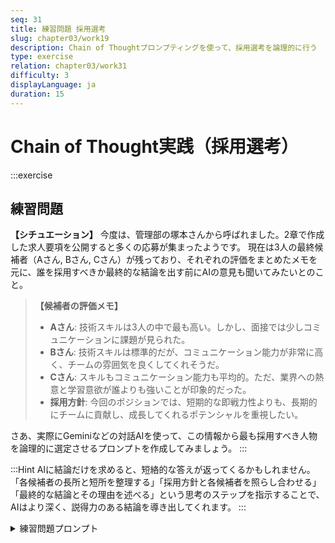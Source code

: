 ```yaml
---
seq: 31
title: 練習問題 採用選考
slug: chapter03/work19
description: Chain of Thoughtプロンプティングを使って、採用選考を論理的に行う
type: exercise
relation: chapter03/work31
difficulty: 3
displayLanguage: ja
duration: 15
---
```


# Chain of Thought実践（採用選考）

:::exercise
## 練習問題

**【シチュエーション】**
今度は、管理部の塚本さんから呼ばれました。2章で作成した求人要項を公開すると多くの応募が集まったようです。
現在は3人の最終候補者（Aさん, Bさん, Cさん）が残っており、それぞれの評価をまとめたメモを元に、誰を採用すべきか最終的な結論を出す前にAIの意見も聞いてみたいとのこと。

> **【候補者の評価メモ】**
> - **Aさん**: 技術スキルは3人の中で最も高い。しかし、面接では少しコミュニケーションに課題が見られた。
> - **Bさん**: 技術スキルは標準的だが、コミュニケーション能力が非常に高く、チームの雰囲気を良くしてくれそうだ。
> - **Cさん**: スキルもコミュニケーション能力も平均的。ただ、業界への熱意と学習意欲が誰よりも強いことが印象的だった。
> - **採用方針**: 今回のポジションでは、短期的な即戦力性よりも、長期的にチームに貢献し、成長してくれるポテンシャルを重視したい。

さあ、実際にGeminiなどの対話AIを使って、この情報から最も採用すべき人物を論理的に選定させるプロンプトを作成してみましょう。
:::

:::Hint
AIに結論だけを求めると、短絡的な答えが返ってくるかもしれません。「各候補者の長所と短所を整理する」「採用方針と各候補者を照らし合わせる」「最終的な結論とその理由を述べる」という思考のステップを指示することで、AIはより深く、説得力のある結論を導き出してくれます。
:::

<details>
<summary>練習問題プロンプト</summary>

```markdown
あなたは、経験豊富な採用マネージャーです。
以下の3人の最終候補者の情報と、当社の採用方針を元に、誰を最も採用すべきか、あなたの推薦を報告してください。

# 候補者の評価メモ
- Aさん: 技術スキルは3人の中で最も高い。しかし、面接では少しコミュニケーションに課題が見られた。
- Bさん: 技術スキルは標準的だが、コミュニケーション能力が非常に高く、チームの雰囲気を良くしてくれそうだ。
- Cさん: スキルもコミュニケーション能力も平均的。ただ、業界への熱意と学習意欲が誰よりも強いことが印象的だった。

# 採用方針
今回のポジションでは、短期的な即戦力性よりも、長期的にチームに貢献し、成長してくれるポテンシャルを重視したい。

# 指示
以下のステップで、論理的に考察してください。
1.  まず、各候補者の長所と短所を整理します。
2.  次に、当社の採用方針と各候補者の特性を照らし合わせ、誰が最も方針に合致するかを評価します。
3.  最後に、最終的な結論として、あなたが最も推薦する候補者とその理由を明確に述べてください。

ステップバイステップで考えてください。
```

### AI回答出力例
```markdown
候補者ごとの評価
Aさん:

長所: 3人の中で最高の技術スキルを持っている点。即戦力として、短期的なプロジェクトには貢献度が高いと見込めます。

短所: コミュニケーション能力に課題が見られる点。チームワークを重視する当社の文化に馴染むまでに時間がかかる可能性があります。

Bさん:

長所: 高いコミュニケーション能力と協調性。チームの雰囲気を向上させ、円滑な人間関係を築く上で重要な役割を果たすことが期待できます。

短所: 技術スキルは標準レベル。即戦力としてはAさんに劣ります。

Cさん:

長所: 業界への強い熱意と高い学習意欲。新しいスキルや知識を積極的に吸収し、長期的な成長が見込めます。

短所: 技術スキル、コミュニケーション能力ともに平均的。突出した即戦力性やチームへの即時的な影響力は期待しにくいでしょう。

当社の採用方針との照合
当社の採用方針は、「短期的な即戦力性よりも、長期的にチームに貢献し、成長してくれるポテンシャルを重視する」というものです。この方針に照らし合わせると、各候補者は以下のように評価できます。

Aさん: 即戦力性という点では最も優れていますが、長期的なチームへの貢献という観点ではコミュニケーションの課題が懸念されます。

Bさん: チームへの貢献という点では、コミュニケーション能力の高さから即効性が期待できますが、技術スキルの面で長期的な成長ポテンシャルにやや物足りなさを感じるかもしれません。

Cさん: 技術スキルやコミュニケーション能力は現時点では平均的ですが、業界への熱意と学習意欲は、まさに当社の求める「長期的な成長ポテンシャル」そのものです。現時点のスキル不足は、入社後の自律的な学習と熱意によって十分にカバーされ、将来的には技術力、チームへの貢献度ともに大きく向上する可能性があります。

最終推薦
当社の採用方針である「長期的な成長ポテンシャル」を最も体現しているCさんを強く推薦します。

現時点のスキルは平均的かもしれませんが、Cさんの学習意欲と業界への情熱は、入社後の研修や実務経験を通じて、目覚ましい成長を促す原動力となります。技術スキルやコミュニケーション能力は、経験を積むことで向上させることが可能ですが、内面から湧き出る「熱意」と「意欲」は、後天的に身につけるのが難しい資質です。

長期的な視点に立ったとき、Cさんの持つポテンシャルは、Aさんの現時点での高いスキルや、Bさんのコミュニケーション能力よりも、チームの持続的な成長と発展に最も大きく貢献すると確信しています。

```
</details>
